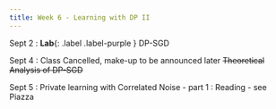 ```yaml
---
title: Week 6 - Learning with DP II
---
```


Sept 2
: **Lab**{: .label .label-purple } DP-SGD

Sept 4
: Class Cancelled, make-up to be announced later ~~Theoretical Analysis of DP-SGD~~

Sept 5
: Private learning with Correlated Noise - part 1
  : Reading - see Piazza

